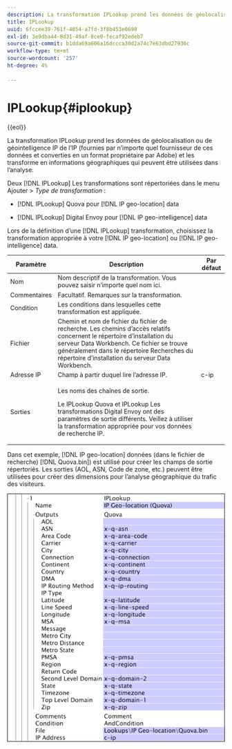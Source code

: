 ```yaml
---
description: La transformation IPLookup prend les données de géolocalisation ou de géointelligence IP de l’IP (fournies par n’importe quel fournisseur de ces données et converties en un format propriétaire par Adobe) et les transforme en informations géographiques qui peuvent être utilisées dans l’analyse.
title: IPLookup
uuid: 6fccee39-761f-4854-a7fd-3f8b453e0698
exl-id: 3e9dba44-8d31-49af-8ce0-fecaf92edeb7
source-git-commit: b1dda69a606a16dccca30d2a74c7e63dbd27936c
workflow-type: tm+mt
source-wordcount: '257'
ht-degree: 4%

---
```


# IPLookup{#iplookup}

{{eol}}

La transformation IPLookup prend les données de géolocalisation ou de géointelligence IP de l’IP (fournies par n’importe quel fournisseur de ces données et converties en un format propriétaire par Adobe) et les transforme en informations géographiques qui peuvent être utilisées dans l’analyse.

Deux [!DNL IPLookup] Les transformations sont répertoriées dans le menu Ajouter > *Type de transformation* :

* [!DNL IPLookup] Quova pour [!DNL IP geo-location] data

* [!DNL IPLookup] Digital Envoy pour [!DNL IP geo-intelligence] data

Lors de la définition d’une [!DNL IPLookup] transformation, choisissez la transformation appropriée à votre [!DNL IP geo-location] ou [!DNL IP geo-intelligence] data.

<table id="table_C438A30AB5E64160A5C486D6887B1D7E"> 
 <thead> 
  <tr> 
   <th colname="col1" class="entry"> Paramètre </th> 
   <th colname="col2" class="entry"> Description </th> 
   <th colname="col3" class="entry"> Par défaut </th> 
  </tr> 
 </thead>
 <tbody> 
  <tr> 
   <td colname="col1"> Nom </td> 
   <td colname="col2"> Nom descriptif de la transformation. Vous pouvez saisir n’importe quel nom ici. </td> 
   <td colname="col3"> </td> 
  </tr> 
  <tr> 
   <td colname="col1"> Commentaires </td> 
   <td colname="col2"> Facultatif. Remarques sur la transformation. </td> 
   <td colname="col3"> </td> 
  </tr> 
  <tr> 
   <td colname="col1"> Condition </td> 
   <td colname="col2"> Les conditions dans lesquelles cette transformation est appliquée. </td> 
   <td colname="col3"> </td> 
  </tr> 
  <tr> 
   <td colname="col1"> Fichier </td> 
   <td colname="col2"> Chemin et nom de fichier du fichier de recherche. Les chemins d’accès relatifs concernent le répertoire d’installation du serveur Data Workbench. Ce fichier se trouve généralement dans le répertoire Recherches du répertoire d’installation du serveur Data Workbench. </td> 
   <td colname="col3"> </td> 
  </tr> 
  <tr> 
   <td colname="col1"> Adresse IP </td> 
   <td colname="col2"> Champ à partir duquel lire l’adresse IP. </td> 
   <td colname="col3"> c-ip </td> 
  </tr> 
  <tr> 
   <td colname="col1"> Sorties </td> 
   <td colname="col2"> <p>Les noms des chaînes de sortie. </p> <p> Le <span class="wintitle"> IPLookup</span> Quova et <span class="wintitle"> IPLookup</span> Les transformations Digital Envoy ont des paramètres de sortie différents. Veillez à utiliser la transformation appropriée pour vos données de recherche IP. </p> </td> 
   <td colname="col3"> </td> 
  </tr> 
 </tbody> 
</table>

Dans cet exemple, [!DNL IP geo-location] données (dans le fichier de recherche) [!DNL Quova.bin]) est utilisé pour créer les champs de sortie répertoriés. Les sorties (AOL, ASN, Code de zone, etc.) peuvent être utilisées pour créer des dimensions pour l’analyse géographique du trafic des visiteurs.

![](assets/cfg_TransformationType_IPLookup.png)
